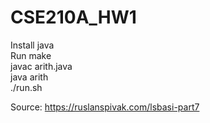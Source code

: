 # CSE210A_HW1
Install java </br>
Run make </br>
javac arith.java </br>
java arith </br>
./run.sh </br>


Source: https://ruslanspivak.com/lsbasi-part7

